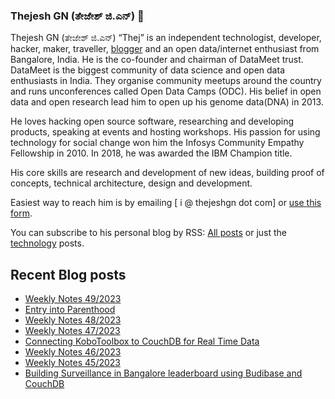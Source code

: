 ### Thejesh GN (ತೇಜೇಶ್ ಜಿ.ಎನ್) 👋

Thejesh GN (ತೇಜೇಶ್ ಜಿ.ಎನ್) “Thej” is an independent technologist, developer, hacker, maker, traveller, [blogger](https://thejeshgn.com/) and an open data/internet enthusiast from Bangalore, India. He is the co-founder and chairman of DataMeet trust. DataMeet is the biggest community of data science and open data enthusiasts in India. They organise community meetups around the country and runs unconferences called Open Data Camps (ODC). His belief in open data and open research lead him to open up his genome data(DNA) in 2013.

He loves hacking open source software, researching and developing products, speaking at events and hosting workshops. His passion for using technology for social change won him the Infosys Community Empathy Fellowship in 2010. In 2018, he was awarded the IBM Champion title.

His core skills are research and development of new ideas, building proof of concepts, technical architecture, design and development.

Easiest way to reach him is by emailing [ i @ thejeshgn dot com] or [use this form](https://thejeshgn.com/contact/).

You can subscribe to his personal blog by RSS: [All posts](https://feeds.thejeshgn.com/thejeshgn) or just the [technology](https://feeds.thejeshgn.com/technology) posts.

## Recent Blog posts
<!-- BLOG-POST-LIST:START -->
- [Weekly Notes 49/2023](https://thejeshgn.com/2023/12/08/weekly-notes-49-2023/)
- [Entry into Parenthood](https://thejeshgn.com/2023/12/05/entry-into-parenthood/)
- [Weekly Notes 48/2023](https://thejeshgn.com/2023/12/01/weekly-notes-48-2023/)
- [Weekly Notes 47/2023](https://thejeshgn.com/2023/11/24/weekly-notes-47-2023/)
- [Connecting KoboToolbox to CouchDB for Real Time Data](https://thejeshgn.com/2023/11/22/connecting-kobotoolbox-to-couchdb-for-real-time-data/)
- [Weekly Notes 46/2023](https://thejeshgn.com/2023/11/17/weekly-notes-46-2023/)
- [Weekly Notes 45/2023](https://thejeshgn.com/2023/11/10/weekly-notes-45-2023/)
- [Building Surveillance in Bangalore leaderboard using Budibase and CouchDB](https://thejeshgn.com/2023/11/07/building-surveillance-in-bangalore-leaderboard-using-budibase-and-couchdb/)
<!-- BLOG-POST-LIST:END -->
